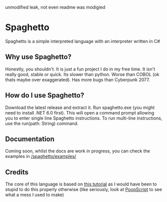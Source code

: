 unmodified leak, not even readme was modigied

# Spaghetto
Spaghetto is a simple interpreted language with an interpreter written in C#

## Why use Spaghetto?
Honestly, you shouldn't. It is just a fun project I do in my free time. It isn't really good, stable or quick. Its slower than python. Worse than COBOL (ok thats maybe over exaggerated). Has more bugs than Cyberpunk 2077.

## How do I use Spaghetto?
Download the latest release and extract it. Run spaghetto.exe (you might need to install .NET 6.0 first). This will open a command prompt allowing you to enter single line
Spaghetto instructions. To run multi-line instructions, use the run(path: String) command.

## Documentation
Coming soon, whilst the docs are work in progress, you can check the examples in [/spaghetto/examples/](https://github.com/GoldenretriverYT/spaghetto/tree/main/spaghetto/examples)

## Credits
The core of this language is based on [this tutorial](https://www.youtube.com/watch?v=Eythq9848Fg) as I would have been to stupid to do this properly otherwise (like seriously, look at [PoopScript](https://github.com/GoldenretriverYT/PoopScript) to see what a mess I used to make)
